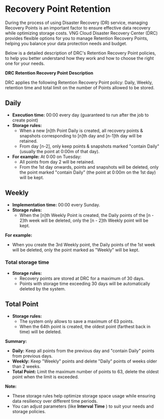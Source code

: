 # Recovery Point Retention

During the process of using Disaster Recovery (DR) service, managing Recovery Points is an important factor to ensure effective data recovery while optimizing storage costs. VNG Cloud Disaster Recovery Center (DRC) provides flexible options for you to manage Retention Recovery Points, helping you balance your data protection needs and budget.

Below is a detailed description of DRC's Retention Recovery Point policies, to help you better understand how they work and how to choose the right one for your needs.

**DRC Retention Recovery Point Description**

DRC applies the following Retention Recovery Point policy: Daily, Weekly, retention time and total limit on the number of Points allowed to be stored.

## Daily <a href="#daily" id="daily"></a>

* **Execution time:** 00:00 every day (guaranteed to run after the job to create point)
* **Storage rules:**
  * When a new \[n]th Point Daily is created, all recovery points & snapshots corresponding to \[n]th day and \[n-1]th day will be retained.
  * From day \[n-2], only keep points & snapshots marked "contain Daily" (usually the point at 0:00m of that day).
* **For example:** At 0:00 on Tuesday:
  * All points from day 2 will be retained.
  * From the 1st day onwards, points and snapshots will be deleted, only the point marked "contain Daily" (the point at 0:00m on the 1st day) will be kept.

## Weekly <a href="#weekly" id="weekly"></a>

* **Implementation time:** 00:00 every Sunday.
* **Storage rules:**
  * When the \[n]th Weekly Point is created, the Daily points of the \[n - 2]th week will be deleted, only the \[n - 2]th Weekly point will be kept.

**For example:**

* When you create the 3rd Weekly point, the Daily points of the 1st week will be deleted, only the point marked as "Weekly" will be kept.

### Total storage time <a href="#tong-thoi-gian-luu-tru" id="tong-thoi-gian-luu-tru"></a>

* **Storage rules:**
  * Recovery points are stored at DRC for a maximum of 30 days.
  * Points with storage time exceeding 30 days will be automatically deleted by the system.

## Total Point <a href="#total-point" id="total-point"></a>

* **Storage rules:**
  * The system only allows to save a maximum of 63 points.
  * When the 64th point is created, the oldest point (farthest back in time) will be deleted.

**Summary:**

* **Daily:** Keep all points from the previous day and "contain Daily" points from previous days.
* **Weekly:** Keep "Weekly" points and delete "Daily" points of weeks older than 2 weeks.
* **Total Point:** Limit the maximum number of points to 63, delete the oldest point when the limit is exceeded.

**Note:**

* These storage rules help optimize storage space usage while ensuring data resiliency over different time periods.
* You can adjust parameters (like **Interval Time** ) to suit your needs and storage policies.
